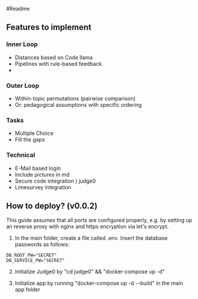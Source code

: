 #Readme
## Features to implement
### Inner Loop
- Distances based on Code llama
- Pipelines with rule-based feedback
- 
### Outer Loop
- Within-topic permutations (pairwise comparison)
- Or: pedagogical assumptions with specific ordering

### Tasks
- Multiple Choice 
- Fill the gaps 

### Technical
- E-Mail based login
- Include pictures in md
- Secure code integration ) judge0
- Limesurvey integration

## How to deploy? (v0.0.2)

This guide assumes that all ports are configured properly, e.g. by setting up an reverse proxy with nginx and https encryption via let's encrypt.

1. In the main folder, create a file called .env. Insert the database passwords as follows:

```
DB_ROOT_PW="SECRET"
DB_SERVICE_PW="SECRET"
```

2. Initialize Judge0 by "cd judge0" && "docker-compose up -d"

3. Initialize app by running "docker-compose up -d --build" in the main app folder